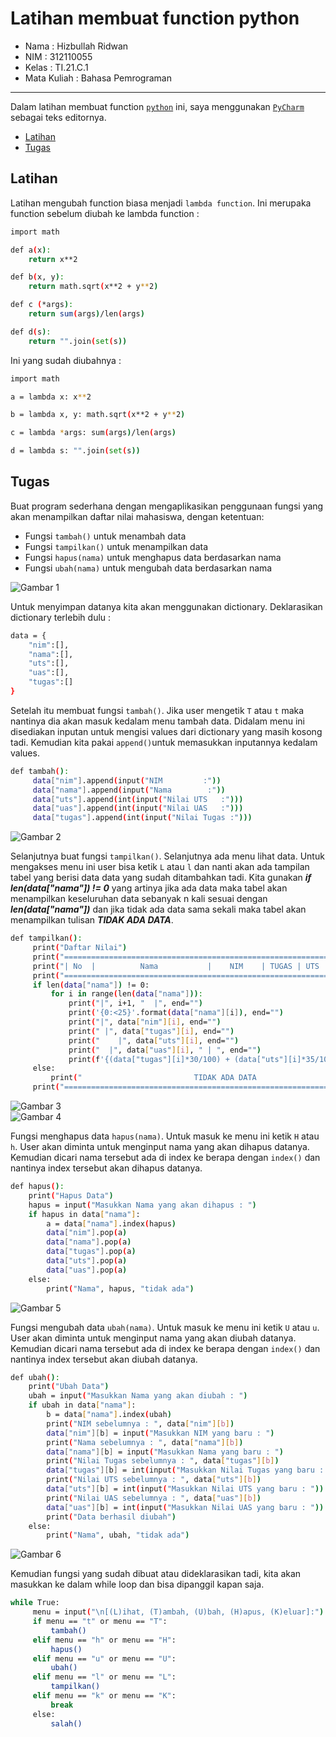 # Latihan membuat function python  

* Nama          : Hizbullah Ridwan
* NIM           : 312110055
* Kelas         : TI.21.C.1
* Mata Kuliah   : Bahasa Pemrograman
----------------------------------
Dalam latihan membuat function [`python`](https://www.python.org/) ini, saya menggunakan [`PyCharm`](https://www.jetbrains.com/pycharm/) sebagai teks editornya.     
    
* [Latihan](https://github.com/Ridwanwildan/Dictionary-Python#latihan)         
* [Tugas](https://github.com/Ridwanwildan/Dictionary-Python#tugas)        

## Latihan      

Latihan mengubah function biasa menjadi `lambda function`. Ini merupaka function sebelum diubah ke lambda function :          
```bash
import math

def a(x):
    return x**2

def b(x, y):
    return math.sqrt(x**2 + y**2)

def c (*args):
    return sum(args)/len(args)

def d(s):
    return "".join(set(s))
```              
Ini yang sudah diubahnya :             
```bash
import math

a = lambda x: x**2

b = lambda x, y: math.sqrt(x**2 + y**2)

c = lambda *args: sum(args)/len(args)

d = lambda s: "".join(set(s))
```         

## Tugas           

Buat program sederhana dengan mengaplikasikan penggunaan fungsi yang akan menampilkan daftar nilai mahasiswa, dengan ketentuan:             
* Fungsi `tambah()` untuk menambah data                
* Fungsi `tampilkan()` untuk menampilkan data                
* Fungsi `hapus(nama)` untuk menghapus data berdasarkan nama                
* Fungsi `ubah(nama)` untuk mengubah data berdasarkan nama                

![Gambar 1](screenshot/flowchart.png)         

Untuk menyimpan datanya kita akan menggunakan dictionary. Deklarasikan dictionary terlebih dulu :           
```bash
data = {
    "nim":[],
    "nama":[],
    "uts":[],
    "uas":[],
    "tugas":[]
}
```         

Setelah itu membuat fungsi `tambah()`. Jika user mengetik `T` atau `t` maka nantinya dia akan masuk kedalam menu tambah data. Didalam menu ini disediakan inputan untuk mengisi values dari dictionary yang masih kosong tadi. Kemudian kita pakai `append()`untuk memasukkan inputannya kedalam values.                             
```bash
def tambah():
     data["nim"].append(input("NIM         :"))
     data["nama"].append(input("Nama        :"))
     data["uts"].append(int(input("Nilai UTS   :")))
     data["uas"].append(int(input("Nilai UAS   :")))
     data["tugas"].append(int(input("Nilai Tugas :")))
```         
![Gambar 2](screenshot/img1.PNG)          

Selanjutnya buat fungsi `tampilkan()`. Selanjutnya ada menu lihat data. Untuk mengakses menu ini user bisa ketik `L` atau `l` dan nanti akan ada tampilan tabel yang berisi data data yang sudah ditambahkan tadi. Kita gunakan ***if len(data["nama"]) != 0*** yang artinya jika ada data maka tabel akan menampilkan keseluruhan data sebanyak n kali sesuai dengan ***len(data["nama"])*** dan jika tidak ada data sama sekali maka tabel akan menampilkan tulisan ***TIDAK ADA DATA***.          
```bash
def tampilkan():
     print("Daftar Nilai")
     print("==========================================================================")
     print("| No  |          Nama           |    NIM    | TUGAS | UTS | UAS |  AKHIR |")
     print("==========================================================================")
     if len(data["nama"]) != 0:
         for i in range(len(data["nama"])):
             print("|", i+1, "  |", end="")
             print('{0:<25}'.format(data["nama"][i]), end="")
             print("|", data["nim"][i], end="")
             print(" |", data["tugas"][i], end="")
             print("    |", data["uts"][i], end="")
             print("  |", data["uas"][i], " | ", end="")
             print(f'{(data["tugas"][i]*30/100) + (data["uts"][i]*35/100) + (data["uas"][i]*35/100) :.2f}', " |")
     else:
         print("                         TIDAK ADA DATA                               ")      
     print("==========================================================================")
```         
![Gambar 3](screenshot/img2.PNG)          
![Gambar 4](screenshot/img3.PNG)          

Fungsi menghapus data `hapus(nama)`. Untuk masuk ke menu ini ketik `H` atau `h`. User akan diminta untuk menginput nama yang akan dihapus datanya. Kemudian dicari nama tersebut ada di index ke berapa dengan `index()` dan nantinya index tersebut akan dihapus datanya.                 
```bash
def hapus():
    print("Hapus Data")
    hapus = input("Masukkan Nama yang akan dihapus : ")
    if hapus in data["nama"]:
        a = data["nama"].index(hapus)
        data["nim"].pop(a)
        data["nama"].pop(a)
        data["tugas"].pop(a)
        data["uts"].pop(a)
        data["uas"].pop(a)
    else:
        print("Nama", hapus, "tidak ada")
```         
![Gambar 5](screenshot/img4.PNG)          

Fungsi mengubah data `ubah(nama)`. Untuk masuk ke menu ini ketik `U` atau `u`. User akan diminta untuk menginput nama yang akan diubah datanya. Kemudian dicari nama tersebut ada di index ke berapa dengan `index()` dan nantinya index tersebut akan diubah datanya.                 
```bash
def ubah():
    print("Ubah Data")
    ubah = input("Masukkan Nama yang akan diubah : ")
    if ubah in data["nama"]:
        b = data["nama"].index(ubah)
        print("NIM sebelumnya : ", data["nim"][b])
        data["nim"][b] = input("Masukkan NIM yang baru : ")
        print("Nama sebelumnya : ", data["nama"][b])
        data["nama"][b] = input("Masukkan Nama yang baru : ")
        print("Nilai Tugas sebelumnya : ", data["tugas"][b])
        data["tugas"][b] = int(input("Masukkan Nilai Tugas yang baru : "))
        print("Nilai UTS sebelumnya : ", data["uts"][b])
        data["uts"][b] = int(input("Masukkan Nilai UTS yang baru : "))
        print("Nilai UAS sebelumnya : ", data["uas"][b])
        data["uas"][b] = int(input("Masukkan Nilai UAS yang baru : "))
        print("Data berhasil diubah")
    else:
        print("Nama", ubah, "tidak ada")
```         
![Gambar 6](screenshot/img5.PNG)          

Kemudian fungsi yang sudah dibuat atau dideklarasikan tadi, kita akan masukkan ke dalam while loop dan bisa dipanggil kapan saja.                
```bash
while True:
     menu = input("\n[(L)ihat, (T)ambah, (U)bah, (H)apus, (K)eluar]:")
     if menu == "t" or menu == "T":
         tambah()
     elif menu == "h" or menu == "H":
         hapus()
     elif menu == "u" or menu == "U":
         ubah()
     elif menu == "l" or menu == "L":
         tampilkan()     
     elif menu == "k" or menu == "K":
         break
     else:
         salah()
```         